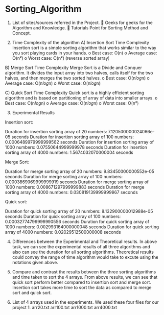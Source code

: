 # Sorting_Algorithm

1.	List of sites/sources referred in the Project.
	Geeks for geeks for the Algorithm and Knowledge.
	Tutorials Point for Sorting Method and Concept.
 
2.	Time Complexity of the algorithm
A)	Insertion Sort Time Complexity
Insertion sort is a simple sorting algorithm that works similar to the way you sort playing cards in your hands.
o	Best case: O(n)
o	Average case: O(n²)
o	Worst case: O(n²)  (reverse sorted array)

B)	Merge Sort Time Complexity
Merge Sort is a Divide and Conquer algorithm. It divides the input array into two halves, calls itself for the two halves, and then merges the two sorted halves.
o	Best case: O(n*log*n)
o	Average case: O(n*log*n)
o	Worst case: O(n*log*n)

C)	 Quick Sort Time Complexity
Quick sort is a highly efficient sorting algorithm and is based on partitioning of array of data into smaller arrays.
o	Best case: O(n*log*n)
o	Average case: O(n*log*n)
o	Worst case: O(n²)

3.	Experimental Results

Insertion sort:

Duration for insertion sorting array of 20 numbers: 7.120500000024066e-05 seconds
Duration for insertion sorting array of 100 numbers: 0.0006489979999999562 seconds
Duration for insertion sorting array of 1000 numbers: 0.07550644999999978 seconds
Duration for insertion sorting array of 4000 numbers: 1.5674032070000004 seconds

Merge Sort:

Duration for merge sorting array of 20 numbers: 9.83450000000552e-05 seconds
Duration for merge sorting array of 100 numbers: 0.0003869069999999919 seconds
Duration for merge sorting array of 1000 numbers: 0.008671297999999883 seconds
Duration for merge sorting array of 4000 numbers: 0.030819139999999967 seconds

Quick sort:

Duration for quick sorting array of 20 numbers: 8.132900000012988e-05 seconds
Duration for quick sorting array of 100 numbers: 0.00032774799999990556 seconds
Duration for quick sorting array of 1000 numbers: 0.002993164000000048 seconds
Duration for quick sorting array of 4000 numbers: 0.02029512500000008 seconds


4.	Differences between the Experimental and Theoretical results.
In above task, we can see the experimental results of all three algorithms and also can see the duration for all sorting algorithms.  Theoretical results could convey the range of time algorithm would take to excute using the notations given above.


5.	Compare and contrast the results between the three sorting algorithms and time taken to sort the 4 arrays.
From above results, we can see that quick sort perform better compared to insertion sort and merge sort. Insertion sort takes more time to sort the data as compared to merge sort and quick sort.


6.	List of 4 arrays used in the experiments. 
We used these four files for our project 1.
arr20.txt
arr100.txt
arr1000.txt
arr4000.txt

